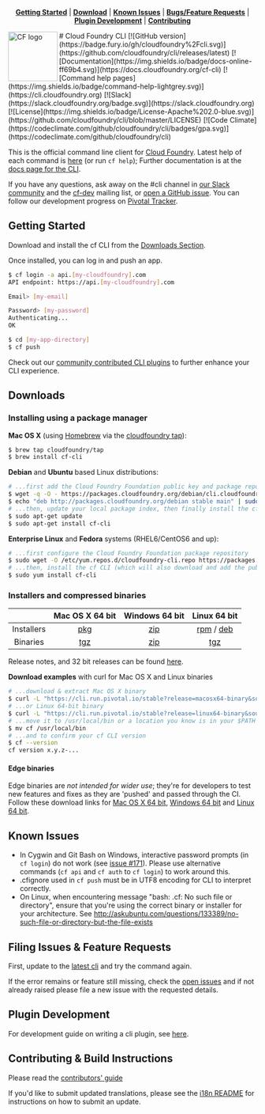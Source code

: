 <p align="center">
<b><a href="#getting-started">Getting Started</a></b>
|
<b><a href="#downloads">Download</a></b>
|
<b><a href="#known-issues">Known Issues</a></b>
|
<b><a href="#filing-issues--feature-requests">Bugs/Feature Requests</a></b>
|
<b><a href="#plugin-development">Plugin Development</a></b>
|
<b><a href="#contributing--build-instructions">Contributing</a></b>
</p>

<img src="https://raw.githubusercontent.com/cloudfoundry/logos/master/CF_Icon_4-colour.png" alt="CF logo" height="100" align="left"/>
# Cloud Foundry CLI
[![GitHub version](https://badge.fury.io/gh/cloudfoundry%2Fcli.svg)](https://github.com/cloudfoundry/cli/releases/latest)
[![Documentation](https://img.shields.io/badge/docs-online-ff69b4.svg)](https://docs.cloudfoundry.org/cf-cli)
[![Command help pages](https://img.shields.io/badge/command-help-lightgrey.svg)](https://cli.cloudfoundry.org)
[![Slack](https://slack.cloudfoundry.org/badge.svg)](https://slack.cloudfoundry.org)
[![License](https://img.shields.io/badge/License-Apache%202.0-blue.svg)](https://github.com/cloudfoundry/cli/blob/master/LICENSE)
[![Code Climate](https://codeclimate.com/github/cloudfoundry/cli/badges/gpa.svg)](https://codeclimate.com/github/cloudfoundry/cli)

This is the official command line client for [Cloud Foundry](https://cloudfoundry.org).
Latest help of each command is [here](https://cli.cloudfoundry.org) (or run `cf help`);
Further documentation is at the [docs page for the
CLI](https://docs.cloudfoundry.org/cf-cli).  

If you have any questions, ask away on the #cli channel in [our Slack
community](http://slack.cloudfoundry.org/) and the
[cf-dev](https://lists.cloudfoundry.org/archives/list/cf-dev@lists.cloudfoundry.org/)
mailing list, or [open a GitHub issue](https://github.com/cloudfoundry/cli/issues/new).  You can follow our development progress
on [Pivotal Tracker](https://www.pivotaltracker.com/s/projects/892938).

## Getting Started

Download and install the cf CLI from the [Downloads Section](#downloads).

Once installed, you can log in and push an app.
```sh
$ cf login -a api.[my-cloudfoundry].com
API endpoint: https://api.[my-cloudfoundry].com

Email> [my-email]

Password> [my-password]
Authenticating...
OK

$ cd [my-app-directory]
$ cf push
```

Check out our [community contributed CLI plugins](https://plugins.cloudfoundry.org) to further enhance your CLI experience.

## Downloads

### Installing using a package manager

**Mac OS X** (using [Homebrew](http://brew.sh/) via the [cloudfoundry tap](https://github.com/cloudfoundry/homebrew-tap)):

```sh
$ brew tap cloudfoundry/tap
$ brew install cf-cli
```

**Debian** and **Ubuntu** based Linux distributions:

```sh
# ...first add the Cloud Foundry Foundation public key and package repository to your system
$ wget -q -O - https://packages.cloudfoundry.org/debian/cli.cloudfoundry.org.key | sudo apt-key add -
$ echo "deb http://packages.cloudfoundry.org/debian stable main" | sudo tee /etc/apt/sources.list.d/cloudfoundry-cli.list
# ...then, update your local package index, then finally install the cf CLI
$ sudo apt-get update
$ sudo apt-get install cf-cli
```

**Enterprise Linux** and **Fedora** systems (RHEL6/CentOS6 and up):
```sh
# ...first configure the Cloud Foundry Foundation package repository
$ sudo wget -O /etc/yum.repos.d/cloudfoundry-cli.repo https://packages.cloudfoundry.org/fedora/cloudfoundry-cli.repo
# ...then, install the cf CLI (which will also download and add the public key to your system)
$ sudo yum install cf-cli
```

### Installers and compressed binaries

| | Mac OS X 64 bit | Windows 64 bit | Linux 64 bit |
| :---------------: | :---------------: |:---------------:| :------------:|
| Installers | [pkg](https://cli.run.pivotal.io/stable?release=macosx64&source=github) | [zip](https://cli.run.pivotal.io/stable?release=windows64&source=github) | [rpm](https://cli.run.pivotal.io/stable?release=redhat64&source=github) / [deb](https://cli.run.pivotal.io/stable?release=debian64&source=github) |
| Binaries | [tgz](https://cli.run.pivotal.io/stable?release=macosx64-binary&source=github) | [zip](https://cli.run.pivotal.io/stable?release=windows64-exe&source=github) | [tgz](https://cli.run.pivotal.io/stable?release=linux64-binary&source=github) |
Release notes, and 32 bit releases can be found [here](https://github.com/cloudfoundry/cli/releases).

**Download examples** with curl for Mac OS X and Linux binaries
```sh
# ...download & extract Mac OS X binary
$ curl -L "https://cli.run.pivotal.io/stable?release=macosx64-binary&source=github" | tar -zx
# ...or Linux 64-bit binary
$ curl -L "https://cli.run.pivotal.io/stable?release=linux64-binary&source=github" | tar -zx
# ...move it to /usr/local/bin or a location you know is in your $PATH
$ mv cf /usr/local/bin
# ...and to confirm your cf CLI version
$ cf --version
cf version x.y.z-...
```

#### Edge binaries
Edge binaries are *not intended for wider use*; they're for developers to test new features and fixes as they are 'pushed' and passed through the CI.
Follow these download links for [Mac OS X 64 bit](https://cli.run.pivotal.io/edge?arch=macosx64&source=github), [Windows 64 bit](https://cli.run.pivotal.io/edge?arch=windows64&source=github) and [Linux 64 bit](https://cli.run.pivotal.io/edge?arch=linux64&source=github).

## Known Issues

* In Cygwin and Git Bash on Windows, interactive password prompts (in `cf login`) do not work (see [issue #171](https://github.com/cloudfoundry/cli/issues/171)). Please use alternative commands (`cf api` and `cf auth` to `cf login`) to work around this.
* .cfignore used in `cf push` must be in UTF8 encoding for CLI to interpret correctly.
* On Linux, when encountering message "bash: .cf: No such file or directory", ensure that you're using the correct binary or installer for your architecture. See http://askubuntu.com/questions/133389/no-such-file-or-directory-but-the-file-exists

## Filing Issues & Feature Requests

First, update to the [latest cli](https://github.com/cloudfoundry/cli/releases)
and try the command again.

If the error remains or feature still missing, check the [open issues](https://github.com/cloudfoundry/cli/issues) and if not already raised please file a new issue with the requested details.

## Plugin Development

For development guide on writing a cli plugin, see [here](https://github.com/cloudfoundry/cli/tree/master/plugin/plugin_examples).

## Contributing & Build Instructions

Please read the [contributors' guide](.github/CONTRIBUTING.md)

If you'd like to submit updated translations, please see the [i18n README](https://github.com/cloudfoundry/cli/blob/master/cf/i18n/README-i18n.md) for instructions on how to submit an update.

